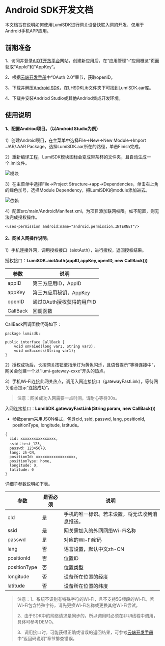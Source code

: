 # Android SDK开发文档

本文档旨在说明如何使用LumiSDK进行网关设备快联入网的开发，仅用于Android手机APP应用。



## 前期准备

1、访问并登录[AIOT开放平台](https://opencloud.aqara.cn/)网站，创建新应用后，在“应用管理”-“应用概览”页面获取“AppId”和“AppKey”。

2、根据[云端开发手册](http://docs.opencloud.aqara.cn/development/cloud-development/#oauth20)中“OAuth 2.0”章节，获取openID。

3、下载并解压[Android SDK](http://cdn.cnbj2.fds.api.mi-img.com/cdn/aiot/sdk/aiot_sdk_fastlink_android_v0.4.zip)，在LHSDKLib文件夹下可找到LumiSDK.aar库。

4、下载并安装Andriod Studio或其他Andriod集成开发环境。



## 使用说明

#### 1、配置Andriod项目。（以Android Studio为例）

1）创建Android项目，在主菜单中选择File->New->New Module->Import .JAR/.AAR Package，选择LumiSDK.aar所在的路径，单击Finish完成。

2）重新编译工程，LumiSDK模块图标会变成带茶杯的文件夹，且自动生成一个.iml文件。

![模块](http://cdn.cnbj2.fds.api.mi-img.com/cdn/aiot/doc-images/zh/sdk/lumisdk.png)

3）在主菜单中选择File->Project Structure->app->Dependencies，单击右上角的绿色加号，选择Module Dependency，把LumiSDK的module添加进去。

![依赖](http://cdn.cnbj2.fds.api.mi-img.com/cdn/aiot/doc-images/zh/sdk/dependencies.png)

4）配置src/main/AndroidManifest.xml，为项目添加联网权限。如不配置，则无法完成授权操作。

```
<uses-permission android:name="android.permission.INTERNET"/>
```



#### 2、网关入网操作说明。

1）手机连接外网，调用授权接口（aiotAuth），进行授权，返回授权结果。

授权接口：**LumiSDK.aiotAuth(appID,appKey,openID, new CallBack())**

| 参数       | 说明               |
| -------- | ---------------- |
| appID    | 第三方应用ID，AppID    |
| appKey   | 第三方应用秘钥，AppKey   |
| openID   | 通过OAuth授权获得的用户ID |
| CallBack | 回调函数             |

CallBack回调函数代码如下：

```
package lumisdk;

public interface CallBack {
    void onFaied(long var1, String var3);
    void onSuccess(String var1);
}
```



2）授权成功后，长按网关按钮至指示灯为黄色闪烁，且语音提示”等待连接中“，网关会创建一个以”lumi-gateway-xxxx“开头的热点。

3）手机Wi-Fi连接此网关热点，调用入网连接接口（gatewayFastLink），等待网关语音提示”连接成功“。

> 注意：网关成功入网需要一点时间，请耐心等待30s。

入网连接接口：**LumiSDK.gatewayFastLink(String param, new CallBack())**

- 参数param采用JSON格式，包含cid, ssid, passwd, lang, positionId, positionType, longitude, latitude。


```
{
  cid: xxxxxxxxxxxxxxxx, 
  ssid：test_123, 
  passwd: 12345678, 
  lang: zh-CN, 
  positionId: xxxxxxxxxxxxxxxxxx, 
  positionType: home, 
  longitude: 0, 
  latitude: 0
}
```

详细子参数说明如下表。

| 参数           | 是否必须 | 说明                      |
| ------------ | ---- | ----------------------- |
| cId          | 是    | 手机的唯一标识。若未设置，将无法收到消息推送。 |
| ssid         | 是    | 网关需加入的外网网络Wi-Fi名称       |
| passwd       | 是    | 对应的Wi-Fi密码              |
| lang         | 否    | 语言设置，默认中文zh-CN          |
| positionId   | 否    | 位置ID                    |
| positionType | 否    | 位置类型                    |
| longitude    | 否    | 设备所在位置的经度               |
| latitude     | 否    | 设备所在位置的纬度               |



> 注意：1、系统不识别有特殊字符的Wi-Fi，且不支持5G频段的Wi-Fi。若Wi-Fi包含特殊字符，请先更换Wi-Fi名称或更换其他Wi-Fi尝试。
>
> 2、由于SDK中的网络请求是同步的，所以调用时必须在非UI线程中调用，具体可参考DEMO。
>
> 3、调用接口时，可能获得正确或错误的返回结果，可参考[云端开发手册](http://docs.opencloud.aqara.cn/development/cloud-development/#_14)中“返回码说明”章节排查错误。
